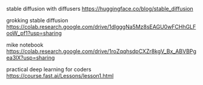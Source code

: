 stable diffusion with diffusers
https://huggingface.co/blog/stable_diffusion

grokking stable diffusion
https://colab.research.google.com/drive/1dlgggNa5Mz8sEAGU0wFCHhGLFooW_pf1?usp=sharing

mike notebook
https://colab.research.google.com/drive/1roZqqhsdpCXZr8kgV_Bx_ABVBPgea3lX?usp=sharing

practical deep learning for coders
https://course.fast.ai/Lessons/lesson1.html